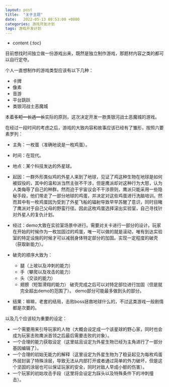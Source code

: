 ```yaml
---
layout: post
title:  "关于主题"
date:   2022-05-13 08:53:00 +0800
categories: 游戏开发计划
tags: 游戏开发计划
---
```


* content
{:toc}

目前想找时间独立做一份游戏出来，既然是独立制作游戏，那题材内容之类的都可以自行定夺。




个人一直想制作的游戏类型应该有以下几种：
- 卡牌
- 像素
- 音游
- 平台跳跃
- 类银河战士恶魔城

本着~~多短一长选一长~~实际的原则，这次决定开发一款类银河战士恶魔城的游戏。

在经过一段时间的考虑之后，游戏的大致内容和故事应该已经有了雏形，按照六要素罗列：
- 主角：一枚蛋（准确地说是一枚鸡蛋）。
- 时间：在现代。
- 地点：某个科技发达的外星球。
- 起因：一群外形类似鸡的外星人来到了地球，见证了鸡这种生物在地球是如何被奴役的，其中的温和派当然主张不干涉，但是鹰派却对这种行为大怒，认为人类侮辱了自己的种群。然而迫于宇宙议会不干涉原则，鹰派只能采用一些隐秘手段，他们带走了一部分地球的鸡蛋，并决定对这些鸡蛋进行洗脑培训。然而其中有一枚鸡蛋因为受到了外星飞船的辐射导致早早苏醒了意识，同时目睹了鹰派对于自己父母的野蛮行径。因此这枚鸡蛋选择滚出实验室，自己寻找针对外星人的复仇计划。
- 经过：demo大致在实验室场景中进行。需要对关卡进行一部分的设计。玩家在开始的时候作为一枚加固过的鸡蛋，唯一可以做的就是滚动，唯有到达实验室的特定设施的时候才可以减弱身体特定部分的加固。实现一定程度的破壳（获取新能力）。

- 破壳的顺序大致为：
  - 腿（上坡以及冲刺的能力）
  - 手（攀爬以及攻击的能力）
  - 头（交谈的能力）
  - 翅膀（短暂滑翔的能力）
  破壳完成之后可以对特定部位进行加固（但是就完全超出demo的范围了）。
  demo部分可能最多做到头的部分。
- 结果：嘛嘛，老套的结局，击败boss拯救地球什么的，不过这类游戏一般剧情都是次要的。


以及几个应该较为重要的设定：
- 一个需要用来引导玩家的人物（大概会设定成一个该星球的野心家，同时也会成为玩家击败鹰派首领之后最后需要击败的对象）。
- 一个合理的能力获取设定（这里姑且设定为外星生物已经为主角进行了一部分基因编辑了）。
- 一个合理的初始无能力的解释（这里设定为外星生物为了稳妥起见为每枚鸡蛋外层封装了特殊涂层，导致无法从内部打开或者通过简单的外力破坏，但是这个坚固的涂层也可以保证玩家的安全，同时对敌人早成小额的伤害）。
- 一个玩家的初始攻击手段（这里将会设定为踩头以及特殊条件下的冲刺撞击）。

